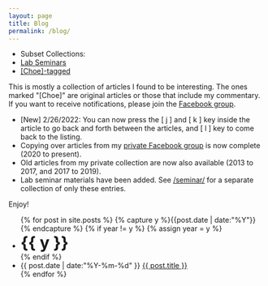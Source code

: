 ```yaml
---
layout: page
title: Blog
permalink: /blog/
---
```


<div>
<ul class="flattoc">
<li> Subset Collections: </li>
<li> <a href="/seminar/">Lab Seminars</a> </li>
<li> <a href="/blog-choe">[Choe]-tagged</a> </li>
</ul>
</div>

This is mostly a collection of articles I found to be interesting. The ones marked "[Choe]" are original articles or those that include my commentary. If you want to receive notifications, please join the [Facebook group](https://www.facebook.com/groups/choelab).

* [New] 2/26/2022: You can now press the [ j ] and [ k ] key inside the article to go back and forth between the articles, and [ l ] key to come back to the listing.
* Copying over articles from my [private Facebook group](https://www.facebook.com/groups/choelab) is now complete (2020 to present). 
* Old articles from my private collection are now also available (2013 to 2017, and 2017 to 2019). 
* Lab seminar materials have been added. See [/seminar/](/seminar/) for a separate collection of only these entries.

Enjoy!

<ul class="listing">
{% for post in site.posts %}
  {% capture y %}{{post.date | date:"%Y"}}{% endcapture %}
  {% if year != y %}
    {% assign year = y %}
    <li class="listing-seperator"> <b><font size="+3">{{ y }}</font></b> </li>
  {% endif %}
  <li class="listing-item">
    <time datetime="{{ post.date | date:"%Y-%m-%d" }}">{{ post.date | date:"%Y-%m-%d" }}</time>
    <a href="{{ post.url }}" title="{{ post.title }}">{{ post.title }}</a>
  </li>
{% endfor %}
</ul>
